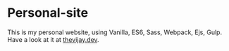 # Personal-site
This is my personal website, using Vanilla, ES6, Sass, Webpack, Ejs, Gulp. Have a look at it at [thevijay.dev](https://thevijay.dev/).
